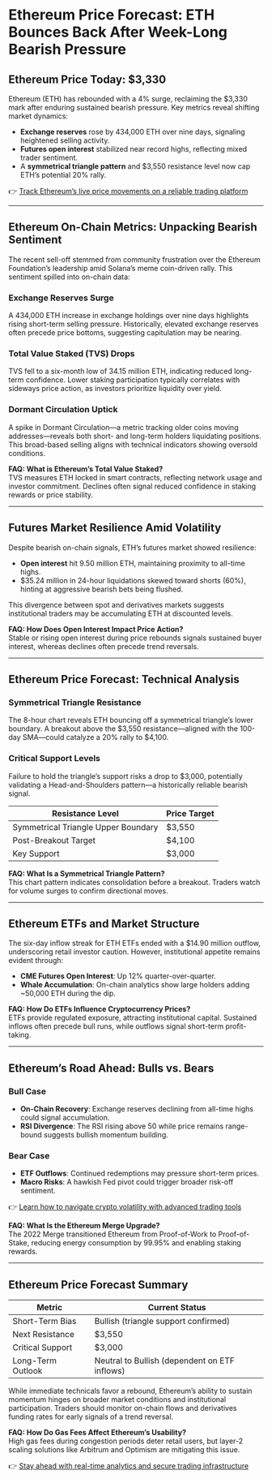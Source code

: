# Ethereum Price Forecast: ETH Bounces Back After Week-Long Bearish Pressure  

## Ethereum Price Today: $3,330  

Ethereum (ETH) has rebounded with a 4% surge, reclaiming the $3,330 mark after enduring sustained bearish pressure. Key metrics reveal shifting market dynamics:  

- **Exchange reserves** rose by 434,000 ETH over nine days, signaling heightened selling activity.  
- **Futures open interest** stabilized near record highs, reflecting mixed trader sentiment.  
- A **symmetrical triangle pattern** and $3,550 resistance level now cap ETH’s potential 20% rally.  

👉 [Track Ethereum’s live price movements on a reliable trading platform](https://bit.ly/okx-bonus)  

---

## Ethereum On-Chain Metrics: Unpacking Bearish Sentiment  

The recent sell-off stemmed from community frustration over the Ethereum Foundation’s leadership amid Solana’s meme coin-driven rally. This sentiment spilled into on-chain data:  

### Exchange Reserves Surge  
A 434,000 ETH increase in exchange holdings over nine days highlights rising short-term selling pressure. Historically, elevated exchange reserves often precede price bottoms, suggesting capitulation may be nearing.  

### Total Value Staked (TVS) Drops  
TVS fell to a six-month low of 34.15 million ETH, indicating reduced long-term confidence. Lower staking participation typically correlates with sideways price action, as investors prioritize liquidity over yield.  

### Dormant Circulation Uptick  
A spike in Dormant Circulation—a metric tracking older coins moving addresses—reveals both short- and long-term holders liquidating positions. This broad-based selling aligns with technical indicators showing oversold conditions.  

**FAQ: What is Ethereum’s Total Value Staked?**  
TVS measures ETH locked in smart contracts, reflecting network usage and investor commitment. Declines often signal reduced confidence in staking rewards or price stability.  

---

## Futures Market Resilience Amid Volatility  

Despite bearish on-chain signals, ETH’s futures market showed resilience:  

- **Open interest** hit 9.50 million ETH, maintaining proximity to all-time highs.  
- $35.24 million in 24-hour liquidations skewed toward shorts (60%), hinting at aggressive bearish bets being flushed.  

This divergence between spot and derivatives markets suggests institutional traders may be accumulating ETH at discounted levels.  

**FAQ: How Does Open Interest Impact Price Action?**  
Stable or rising open interest during price rebounds signals sustained buyer interest, whereas declines often precede trend reversals.  

---

## Ethereum Price Forecast: Technical Analysis  

### Symmetrical Triangle Resistance  
The 8-hour chart reveals ETH bouncing off a symmetrical triangle’s lower boundary. A breakout above the $3,550 resistance—aligned with the 100-day SMA—could catalyze a 20% rally to $4,100.  

### Critical Support Levels  
Failure to hold the triangle’s support risks a drop to $3,000, potentially validating a Head-and-Shoulders pattern—a historically reliable bearish signal.  

| Resistance Level | Price Target |  
|------------------|--------------|  
| Symmetrical Triangle Upper Boundary | $3,550 |  
| Post-Breakout Target | $4,100 |  
| Key Support | $3,000 |  

**FAQ: What Is a Symmetrical Triangle Pattern?**  
This chart pattern indicates consolidation before a breakout. Traders watch for volume surges to confirm directional moves.  

---

## Ethereum ETFs and Market Structure  

The six-day inflow streak for ETH ETFs ended with a $14.90 million outflow, underscoring retail investor caution. However, institutional appetite remains evident through:  

- **CME Futures Open Interest**: Up 12% quarter-over-quarter.  
- **Whale Accumulation**: On-chain analytics show large holders adding ~50,000 ETH during the dip.  

**FAQ: How Do ETFs Influence Cryptocurrency Prices?**  
ETFs provide regulated exposure, attracting institutional capital. Sustained inflows often precede bull runs, while outflows signal short-term profit-taking.  

---

## Ethereum’s Road Ahead: Bulls vs. Bears  

### Bull Case  
- **On-Chain Recovery**: Exchange reserves declining from all-time highs could signal accumulation.  
- **RSI Divergence**: The RSI rising above 50 while price remains range-bound suggests bullish momentum building.  

### Bear Case  
- **ETF Outflows**: Continued redemptions may pressure short-term prices.  
- **Macro Risks**: A hawkish Fed pivot could trigger broader risk-off sentiment.  

👉 [Learn how to navigate crypto volatility with advanced trading tools](https://bit.ly/okx-bonus)  

**FAQ: What Is the Ethereum Merge Upgrade?**  
The 2022 Merge transitioned Ethereum from Proof-of-Work to Proof-of-Stake, reducing energy consumption by 99.95% and enabling staking rewards.  

---

## Ethereum Price Forecast Summary  

| Metric | Current Status |  
|--------|----------------|  
| Short-Term Bias | Bullish (triangle support confirmed) |  
| Next Resistance | $3,550 |  
| Critical Support | $3,000 |  
| Long-Term Outlook | Neutral to Bullish (dependent on ETF inflows) |  

While immediate technicals favor a rebound, Ethereum’s ability to sustain momentum hinges on broader market conditions and institutional participation. Traders should monitor on-chain flows and derivatives funding rates for early signals of a trend reversal.  

**FAQ: How Do Gas Fees Affect Ethereum’s Usability?**  
High gas fees during congestion periods deter retail users, but layer-2 scaling solutions like Arbitrum and Optimism are mitigating this issue.  

👉 [Stay ahead with real-time analytics and secure trading infrastructure](https://bit.ly/okx-bonus)